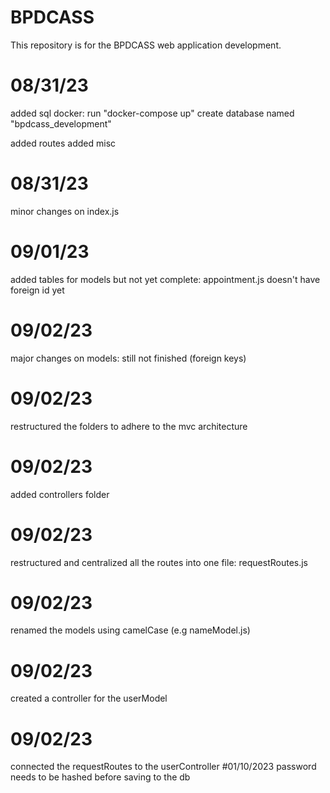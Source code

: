 # BPDCASS
This repository is for the BPDCASS web application development.

# 08/31/23
added sql docker:
    run "docker-compose up"
    create database named "bpdcass_development"

added routes
added misc

# 08/31/23
minor changes on index.js

# 09/01/23
added tables for models but not yet complete:
    appointment.js doesn't have foreign id yet

# 09/02/23
major changes on models: still not finished (foreign keys)

# 09/02/23
restructured the folders to adhere to the mvc architecture
# 09/02/23
added controllers folder
# 09/02/23
restructured and centralized all the routes into one file: requestRoutes.js
# 09/02/23
renamed the models using camelCase (e.g nameModel.js)
# 09/02/23
created a controller for the userModel
# 09/02/23
connected the requestRoutes to the userController
#01/10/2023
password needs to be hashed before saving to the db
